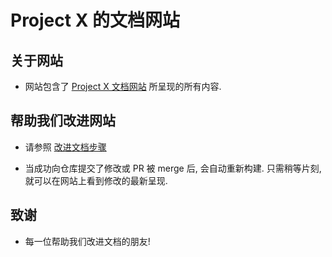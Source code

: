 # Project X 的文档网站

## 关于网站

- 网站包含了 [Project X 文档网站](https://xtls.github.io/) 所呈现的所有内容.

## 帮助我们改进网站

- 请参照 [改进文档步骤](./CODE_OF_CONDUCT.md)

- 当成功向仓库提交了修改或 PR 被 merge 后, 会自动重新构建. 只需稍等片刻, 就可以在网站上看到修改的最新呈现.

## 致谢

- 每一位帮助我们改进文档的朋友!
